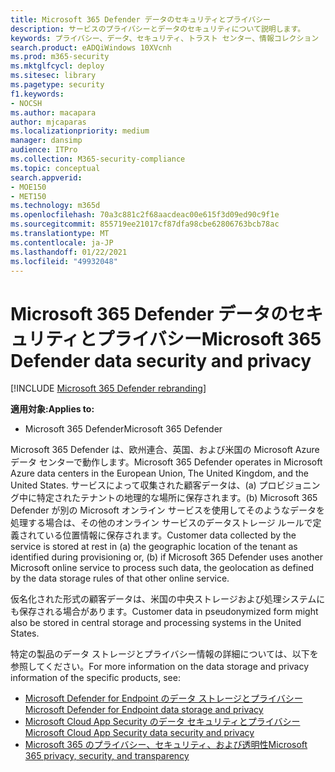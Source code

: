 ```yaml
---
title: Microsoft 365 Defender データのセキュリティとプライバシー
description: サービスのプライバシーとデータのセキュリティについて説明します。
keywords: プライバシー、データ、セキュリティ、トラスト センター、情報コレクション
search.product: eADQiWindows 10XVcnh
ms.prod: m365-security
ms.mktglfcycl: deploy
ms.sitesec: library
ms.pagetype: security
f1.keywords:
- NOCSH
ms.author: macapara
author: mjcaparas
ms.localizationpriority: medium
manager: dansimp
audience: ITPro
ms.collection: M365-security-compliance
ms.topic: conceptual
search.appverid:
- MOE150
- MET150
ms.technology: m365d
ms.openlocfilehash: 70a3c881c2f68aacdeac00e615f3d09ed90c9f1e
ms.sourcegitcommit: 855719ee21017cf87dfa98cbe62806763bcb78ac
ms.translationtype: MT
ms.contentlocale: ja-JP
ms.lasthandoff: 01/22/2021
ms.locfileid: "49932048"
---
```

# <a name="microsoft-365-defender-data-security-and-privacy"></a><span data-ttu-id="6f207-104">Microsoft 365 Defender データのセキュリティとプライバシー</span><span class="sxs-lookup"><span data-stu-id="6f207-104">Microsoft 365 Defender data security and privacy</span></span>

[!INCLUDE [Microsoft 365 Defender rebranding](../includes/microsoft-defender.md)]


<span data-ttu-id="6f207-105">**適用対象:**</span><span class="sxs-lookup"><span data-stu-id="6f207-105">**Applies to:**</span></span>
- <span data-ttu-id="6f207-106">Microsoft 365 Defender</span><span class="sxs-lookup"><span data-stu-id="6f207-106">Microsoft 365 Defender</span></span>

<span data-ttu-id="6f207-107">Microsoft 365 Defender は、欧州連合、英国、および米国の Microsoft Azure データ センターで動作します。</span><span class="sxs-lookup"><span data-stu-id="6f207-107">Microsoft 365 Defender operates in Microsoft Azure data centers in the European Union, The United Kingdom, and the United States.</span></span> <span data-ttu-id="6f207-108">サービスによって収集された顧客データは、(a) プロビジョニング中に特定されたテナントの地理的な場所に保存されます。(b) Microsoft 365 Defender が別の Microsoft オンライン サービスを使用してそのようなデータを処理する場合は、その他のオンライン サービスのデータストレージ ルールで定義されている位置情報に保存されます。</span><span class="sxs-lookup"><span data-stu-id="6f207-108">Customer data collected by the service is stored at rest in (a) the geographic location of the tenant as identified during provisioning or, (b) if Microsoft 365 Defender uses another Microsoft online service to process such data, the geolocation as defined by the data storage rules of that other online service.</span></span>

<span data-ttu-id="6f207-109">仮名化された形式の顧客データは、米国の中央ストレージおよび処理システムにも保存される場合があります。</span><span class="sxs-lookup"><span data-stu-id="6f207-109">Customer data in pseudonymized form might also be stored in central storage and processing systems in the United States.</span></span>


<span data-ttu-id="6f207-110">特定の製品のデータ ストレージとプライバシー情報の詳細については、以下を参照してください。</span><span class="sxs-lookup"><span data-stu-id="6f207-110">For more information on the data storage and privacy information of the specific products, see:</span></span>
- [<span data-ttu-id="6f207-111">Microsoft Defender for Endpoint のデータ ストレージとプライバシー</span><span class="sxs-lookup"><span data-stu-id="6f207-111">Microsoft Defender for Endpoint data storage and privacy</span></span>](https://docs.microsoft.com/windows/security/threat-protection/microsoft-defender-atp/data-storage-privacy)
- [<span data-ttu-id="6f207-112">Microsoft Cloud App Security のデータ セキュリティとプライバシー</span><span class="sxs-lookup"><span data-stu-id="6f207-112">Microsoft Cloud App Security data security and privacy</span></span>](https://docs.microsoft.com/cloud-app-security/cas-compliance-trust)
- [<span data-ttu-id="6f207-113">Microsoft 365 のプライバシー、セキュリティ、および透明性</span><span class="sxs-lookup"><span data-stu-id="6f207-113">Microsoft 365 privacy, security, and transparency</span></span>](https://docs.microsoft.com/office365/servicedescriptions/office-365-platform-service-description/privacy-security-and-transparency#advanced-threat-protection)
